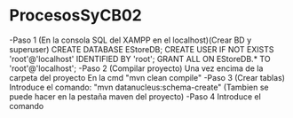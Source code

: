 # ProcesosSyCB02
-Paso 1 (En la consola SQL del XAMPP en el localhost)(Crear BD y superuser)
CREATE DATABASE EStoreDB;
CREATE USER IF NOT EXISTS 'root'@'localhost' IDENTIFIED BY 'root';
GRANT ALL ON EStoreDB.* TO 'root'@'localhost';
-Paso 2 (Compilar proyecto)
Una vez encima de la carpeta del proyecto
En la cmd "mvn clean compile"
-Paso 3 (Crear tablas)
Introduce el comando:
"mvn datanucleus:schema-create"
(Tambien se puede hacer en la pestaña maven del proyecto)
-Paso 4
Introduce el comando
